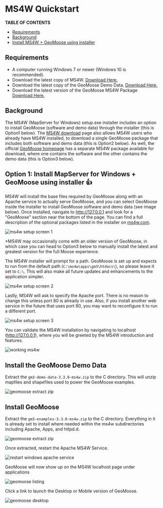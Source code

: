# MS4W Quickstart

**TABLE OF CONTENTS**
* [Requirements](#req)
* [Background](#back)
* [Install MS4W + GeoMoose using installer](#option1)

## <a name="req"></a>Requirements

 * A computer running Windows 7 or newer (Windows 10 is recommended).
 * Download the latest copy of MS4W.  [Download Here.](https://ms4w.com)
 * Download the latest copy of the GeoMoose Demo Data. [Download Here.](https://www.geomoose.org/downloads/gm3-demo-data-3.3.0-ms4w.zip)
 * Download the latest version of the GeoMoose MS4W Package [Download Here.](https://www.geomoose.org/downloads/gm3-examples-3.3.0-ms4w.zip)

## <a name="back"></a>Background

The MS4W (MapServer for Windows) setup.exe installer includes an option to install GeoMoose (software and
demo data) through the installer (this is Option1 below).  The [MS4W download](https://ms4w.com/download.html#applications-packaged-for-ms4w) 
page also allows MS4W users who already have MS4W installed, to download a single GeoMoose package that 
includes both software and demo data (this is Option2 below).  As well, the official [GeoMoose homepage](https://www.geomoose.org/download.html) 
has a separate MS4W package available for download, where one contains the software and the other contains 
the demo data (this is Option3 below). 

## <a name="option1">Option 1: Install MapServer for Windows + GeoMoose using installer :+1:

MS4W will install the base files required by GeoMoose along with an Apache service to actually serve GeoMoose, and
you can select GeoMoose inside the installer to install GeoMoose software and demo data (see image below). 
Once installed, navigate to http://127.0.0.1 and look for a "GeoMoose" section near the bottom of the page.
You can find a full description of the optional packages listed in the installer on [ms4w.com](https://www.geomoose.org/download.html).

![ms4w setup screen 1](ms4w-setup-1.png)

*MS4W may occasionally come with an older version of GeoMoose, in which case you can head to Option3 below to manually 
install the latest and greatest version for the full Moose experience.

The MS4W installer will prompt for a path. GeoMoose is set up and expects to run from the default path (`C:\ms4w\apps\gm3\htdocs\`), 
so please leave it set to `C:\`.  This will also make all future updates and enhancements to the 
application simpler.

![ms4w setup screen 2](ms4w-setup-2.png)

Lastly, MS4W will ask to specify the Apache port. There is no reason to change this unless port 80 is 
already in use. Also, if you install another web service in the future that uses port 80, you may want 
to reconfigure it to run a different port.

![ms4w setup screen 3](ms4w-setup-3.png)

You can validate the MS4W installation by navigating to localhost (http://127.0.0.1), where you will 
be greeted by the MS4W introduction and features.

![working ms4w](ms4w-success.png)

## Install the GeoMoose Demo Data

Extract the `gm3-demo-data-3.3.0-ms4w.zip` to the C directory. This will unzip mapfiles and shapefiles used to power the GeoMoose examples.

![geomoose extract zip](geomoose-setup-1.png)

## Install GeoMoose

Extract the `gm3-examples-3.3.0-ms4w.zip` to the C directory. Everything in it is already set to install where needed within the ms4w subdirectories including Apache, Apps, and httpd.d.

![geomoose extract zip](geomoose-setup-1.png)

Once extracted, restart the Apache MS4W Service.

![restart windows apache service](geomoose-setup-2.png)

GeoMoose will now show up on the MS4W localhost page under applications

![geomoose listing](geomoose-success-1.png)

Click a link to launch the Desktop or Mobile version of GeoMoose.

![geomoose desktop](geomoose-success-2.png)



